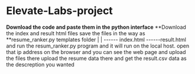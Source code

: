 # Elevate-Labs-project
**Download the code and paste them in the python interface**
**Download the index and result html files save the files in the way as 
**resume_ranker.py
templates folder
|
|
------ index.html
------result.html 
and run the resum_ranker.py program and it will run on the local host.
open that ip address on the browser and you can see the web page and upload the files there 
upload the resume data there and get the result.csv data as the descreption you wanted
